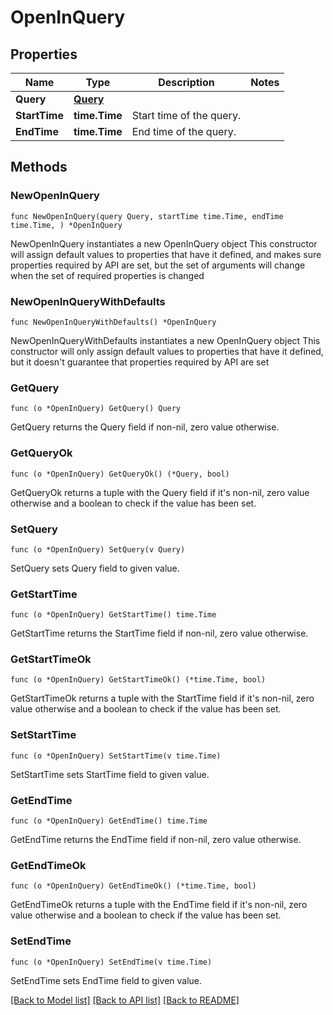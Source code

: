 # OpenInQuery

## Properties

Name | Type | Description | Notes
------------ | ------------- | ------------- | -------------
**Query** | [**Query**](Query.md) |  | 
**StartTime** | **time.Time** | Start time of the query. | 
**EndTime** | **time.Time** | End time of the query. | 

## Methods

### NewOpenInQuery

`func NewOpenInQuery(query Query, startTime time.Time, endTime time.Time, ) *OpenInQuery`

NewOpenInQuery instantiates a new OpenInQuery object
This constructor will assign default values to properties that have it defined,
and makes sure properties required by API are set, but the set of arguments
will change when the set of required properties is changed

### NewOpenInQueryWithDefaults

`func NewOpenInQueryWithDefaults() *OpenInQuery`

NewOpenInQueryWithDefaults instantiates a new OpenInQuery object
This constructor will only assign default values to properties that have it defined,
but it doesn't guarantee that properties required by API are set

### GetQuery

`func (o *OpenInQuery) GetQuery() Query`

GetQuery returns the Query field if non-nil, zero value otherwise.

### GetQueryOk

`func (o *OpenInQuery) GetQueryOk() (*Query, bool)`

GetQueryOk returns a tuple with the Query field if it's non-nil, zero value otherwise
and a boolean to check if the value has been set.

### SetQuery

`func (o *OpenInQuery) SetQuery(v Query)`

SetQuery sets Query field to given value.


### GetStartTime

`func (o *OpenInQuery) GetStartTime() time.Time`

GetStartTime returns the StartTime field if non-nil, zero value otherwise.

### GetStartTimeOk

`func (o *OpenInQuery) GetStartTimeOk() (*time.Time, bool)`

GetStartTimeOk returns a tuple with the StartTime field if it's non-nil, zero value otherwise
and a boolean to check if the value has been set.

### SetStartTime

`func (o *OpenInQuery) SetStartTime(v time.Time)`

SetStartTime sets StartTime field to given value.


### GetEndTime

`func (o *OpenInQuery) GetEndTime() time.Time`

GetEndTime returns the EndTime field if non-nil, zero value otherwise.

### GetEndTimeOk

`func (o *OpenInQuery) GetEndTimeOk() (*time.Time, bool)`

GetEndTimeOk returns a tuple with the EndTime field if it's non-nil, zero value otherwise
and a boolean to check if the value has been set.

### SetEndTime

`func (o *OpenInQuery) SetEndTime(v time.Time)`

SetEndTime sets EndTime field to given value.



[[Back to Model list]](../README.md#documentation-for-models) [[Back to API list]](../README.md#documentation-for-api-endpoints) [[Back to README]](../README.md)


